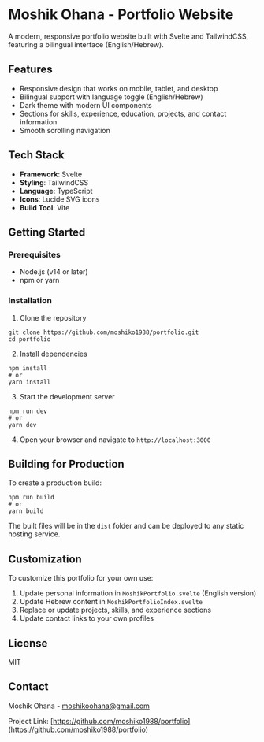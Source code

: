 # Moshik Ohana - Portfolio Website

A modern, responsive portfolio website built with Svelte and TailwindCSS, featuring a bilingual interface (English/Hebrew).

## Features

- Responsive design that works on mobile, tablet, and desktop
- Bilingual support with language toggle (English/Hebrew)
- Dark theme with modern UI components
- Sections for skills, experience, education, projects, and contact information
- Smooth scrolling navigation

## Tech Stack

- **Framework**: Svelte
- **Styling**: TailwindCSS
- **Language**: TypeScript
- **Icons**: Lucide SVG icons
- **Build Tool**: Vite

## Getting Started

### Prerequisites

- Node.js (v14 or later)
- npm or yarn

### Installation

1. Clone the repository
```
git clone https://github.com/moshiko1988/portfolio.git
cd portfolio
```

2. Install dependencies
```
npm install
# or
yarn install
```

3. Start the development server
```
npm run dev
# or
yarn dev
```

4. Open your browser and navigate to `http://localhost:3000`

## Building for Production

To create a production build:

```
npm run build
# or
yarn build
```

The built files will be in the `dist` folder and can be deployed to any static hosting service.

## Customization

To customize this portfolio for your own use:

1. Update personal information in `MoshikPortfolio.svelte` (English version)
2. Update Hebrew content in `MoshikPortfolioIndex.svelte`
3. Replace or update projects, skills, and experience sections
4. Update contact links to your own profiles

## License

MIT

## Contact

Moshik Ohana - moshikoohana@gmail.com

Project Link: [https://github.com/moshiko1988/portfolio](https://github.com/moshiko1988/portfolio) 